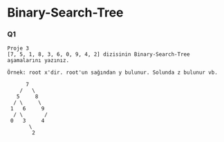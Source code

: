 # Binary-Search-Tree

### Q1

```
Proje 3
[7, 5, 1, 8, 3, 6, 0, 9, 4, 2] dizisinin Binary-Search-Tree aşamalarını yazınız.

Örnek: root x'dir. root'un sağından y bulunur. Solunda z bulunur vb.
```



          7
        /   \
       5     8
      / \     \
     1   6     9
      / \       /
     0   3     4
           \
            2
